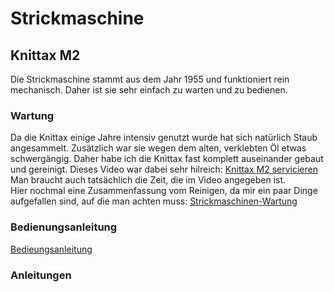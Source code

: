 # Strickmaschine
## Knittax M2
Die Strickmaschine stammt aus dem Jahr 1955 und funktioniert rein mechanisch. Daher ist sie sehr einfach zu warten und zu bedienen.
### Wartung
Da die Knittax einige Jahre intensiv genutzt wurde hat sich natürlich Staub angesammelt. Zusätzlich war sie wegen dem alten, verklebten Öl etwas schwergängig. Daher habe ich die Knittax fast komplett auseinander gebaut und gereinigt. Dieses Video war dabei sehr hilreich: [Knittax M2 servicieren](https://www.youtube.com/watch?v=_MP93g-iMnk) Man braucht auch tatsächlich die Zeit, die im Video angegeben ist.  
Hier nochmal eine Zusammenfassung vom Reinigen, da mir ein paar Dinge aufgefallen sind, auf die man achten muss: [Strickmaschinen-Wartung](Strickmaschinen-Wartung.html)

### Bedienungsanleitung
[Bedieungsanleitung](pdfs/Knittax_M2.pdf)

### Anleitungen